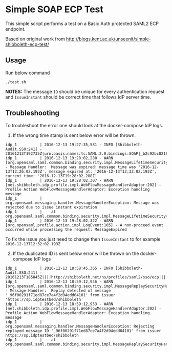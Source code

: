 Simple SOAP ECP Test
====================

This simple script performs a test on a Basic Auth protected SAML2 ECP endpoint.

Based on original work from http://blogs.kent.ac.uk/unseenit/simple-shibboleth-ecp-test/

Usage
-----

Run below command

```
./test.sh
```

**NOTES:**  The message `ID` should be unique for every authentication request and `IssueInstant` should be correct time that follows IdP server time. 

Troubleshooting
---------------

To troubleshoot the error one should look at the docker-compose IdP logs.

1. If the wrong time stamp is sent below error will be thrown.

```
idp_1          | 2016-12-13 19:27:35,581 - INFO [Shibboleth-Audit.SSO:241] - 20161213T192735Z|urn:oasis:names:tc:SAML:2.0:bindings:SOAP|_b2c92bc8216ff317a5c42d797a7cd8ca16|https://sp.idptestbed/shibboleth|http://shibboleth.net/ns/profiles/saml2/sso/ecp|https://idptestbed/idp/shibboleth||||||||
idp_1          | 2016-12-13 19:28:02,288 - WARN [org.opensaml.saml.common.binding.security.impl.MessageLifetimeSecurityHandler:152] - Message Handler:  Message was expired: message time was '2016-12-13T12:26:02.193Z', message expired at: '2016-12-13T12:32:02.193Z', current time: '2016-12-13T19:28:02.288Z'
idp_1          | 2016-12-13 19:28:02,307 - WARN [net.shibboleth.idp.profile.impl.WebFlowMessageHandlerAdaptor:202] - Profile Action WebFlowMessageHandlerAdaptor: Exception handling message
idp_1          | org.opensaml.messaging.handler.MessageHandlerException: Message was rejected due to issue instant expiration
idp_1          | 	at org.opensaml.saml.common.binding.security.impl.MessageLifetimeSecurityHandler.doInvoke(MessageLifetimeSecurityHandler.java:155)
idp_1          | 2016-12-13 19:28:02,322 - WARN [org.opensaml.profile.action.impl.LogEvent:105] - A non-proceed event occurred while processing the request: MessageExpired
```

To fix the issue you just need to change then `IssueInstant` to for example `2016-12-13T12:32:02.193Z`

2. If the duplicated ID is sent below error will be thrown on the docker-compose IdP logs 

```
idp_1          | 2016-12-13 18:58:45,365 - INFO [Shibboleth-Audit.SSO:241] - 20161213T185845Z||||http://shibboleth.net/ns/profiles/saml2/sso/ecp|||||||||
idp_1          | 2016-12-13 18:59:12,946 - WARN [org.opensaml.saml.common.binding.security.impl.MessageReplaySecurityHandler:156] - Message Handler:  Replay detected of message '_96f00291f71ed87ce7a4f2d94edd04101' from issuer 'https://sp.idptestbed/shibboleth'
idp_1          | 2016-12-13 18:59:12,953 - WARN [net.shibboleth.idp.profile.impl.WebFlowMessageHandlerAdaptor:202] - Profile Action WebFlowMessageHandlerAdaptor: Exception handling message
idp_1          | org.opensaml.messaging.handler.MessageHandlerException: Rejecting replayed message ID '_96f00291f71ed87ce7a4f2d94edd04101' from issuer https://sp.idptestbed/shibboleth
idp_1          | 	at org.opensaml.saml.common.binding.security.impl.MessageReplaySecurityHandler.doInvoke(MessageReplaySecurityHandler.java:157
``` 


